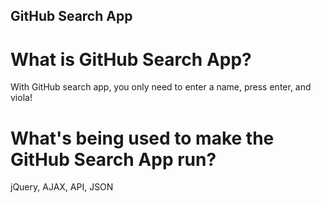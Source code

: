 ## GitHub Search App

# What is GitHub Search App?
With GitHub search app, you only need to enter a name, press enter, and viola!

# What's being used to make the GitHub Search App run?
jQuery, AJAX, API, JSON
